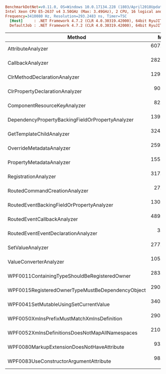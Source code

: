 ``` ini

BenchmarkDotNet=v0.11.0, OS=Windows 10.0.17134.228 (1803/April2018Update/Redstone4)
Intel Xeon CPU E5-2637 v4 3.50GHz (Max: 3.49GHz), 2 CPU, 16 logical and 8 physical cores
Frequency=3410080 Hz, Resolution=293.2483 ns, Timer=TSC
  [Host]     : .NET Framework 4.7.2 (CLR 4.0.30319.42000), 64bit RyuJIT-v4.7.3132.0
  DefaultJob : .NET Framework 4.7.2 (CLR 4.0.30319.42000), 64bit RyuJIT-v4.7.3132.0


```
|                                           Method |       Mean |      Error |     StdDev |     Median | Allocated |
|------------------------------------------------- |-----------:|-----------:|-----------:|-----------:|----------:|
|                                AttributeAnalyzer | 607.829 us | 12.6520 us | 29.0700 us | 607.024 us |       0 B |
|                                 CallbackAnalyzer | 282.641 us |  6.7441 us | 18.4620 us | 281.225 us |   16384 B |
|                     ClrMethodDeclarationAnalyzer | 129.551 us |  4.7234 us | 13.2448 us | 127.270 us |   16384 B |
|                   ClrPropertyDeclarationAnalyzer |  90.564 us |  3.1382 us |  9.0042 us |  85.042 us |   16384 B |
|                     ComponentResourceKeyAnalyzer |  82.659 us |  3.2299 us |  9.3190 us |  78.297 us |       0 B |
| DependencyPropertyBackingFieldOrPropertyAnalyzer | 139.586 us |  3.6651 us | 10.2167 us | 136.947 us |       0 B |
|                         GetTemplateChildAnalyzer | 324.238 us |  6.4671 us | 15.8638 us | 323.453 us |       0 B |
|                         OverrideMetadataAnalyzer | 259.030 us |  5.8571 us | 16.8991 us | 258.792 us |       0 B |
|                         PropertyMetadataAnalyzer | 155.457 us |  3.9278 us | 11.0784 us | 154.395 us |       0 B |
|                             RegistrationAnalyzer | 317.843 us |  7.9672 us | 21.4033 us | 318.174 us |       0 B |
|                    RoutedCommandCreationAnalyzer |  27.343 us |  0.5932 us |  1.5419 us |  27.272 us |       0 B |
|        RoutedEventBackingFieldOrPropertyAnalyzer | 130.724 us |  3.5370 us | 10.3734 us | 129.909 us |       0 B |
|                      RoutedEventCallbackAnalyzer | 489.912 us |  9.7877 us | 22.0924 us | 495.590 us |       0 B |
|              RoutedEventEventDeclarationAnalyzer |   3.762 us |  0.2493 us |  0.6611 us |   3.519 us |       0 B |
|                                 SetValueAnalyzer | 277.564 us |  6.6496 us | 18.8637 us | 280.639 us |       0 B |
|                           ValueConverterAnalyzer | 105.872 us |  3.3474 us |  9.6579 us | 106.156 us |   24576 B |
|     WPF0011ContainingTypeShouldBeRegisteredOwner | 283.574 us |  6.3057 us | 17.5778 us | 286.943 us |       0 B |
| WPF0015RegisteredOwnerTypeMustBeDependencyObject | 290.362 us |  6.1660 us | 17.7903 us | 290.023 us |       0 B |
|            WPF0041SetMutableUsingSetCurrentValue | 340.560 us |  6.7883 us | 17.7638 us | 341.488 us |       0 B |
|       WPF0050XmlnsPrefixMustMatchXmlnsDefinition | 290.797 us | 10.5455 us | 30.2570 us | 280.932 us |       0 B |
|   WPF0052XmlnsDefinitionsDoesNotMapAllNamespaces | 210.864 us |  6.9741 us | 19.7844 us | 206.447 us |       0 B |
|       WPF0080MarkupExtensionDoesNotHaveAttribute |  93.301 us |  3.8401 us | 10.8312 us |  88.854 us |   16384 B |
|           WPF0083UseConstructorArgumentAttribute |  98.101 us |  3.6369 us | 10.1383 us |  93.253 us |   16384 B |
